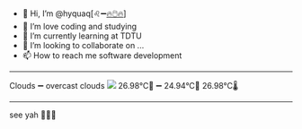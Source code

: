 - 👋 Hi, I’m @hyquaq[♌➖[🔥🖱️🔥](https://hyquaq.github.io/hyquaq/index.html)]
- 👀 I’m love coding and studying
- 🌱 I’m currently learning at TDTU
- 💞️ I’m looking to collaborate on ...
- 📫 How to reach me software development
- ---
Clouds ➖ overcast clouds
![](http://openweathermap.org/img/wn/04n.png)
 26.98°C🥰 ➖ 24.94°C🧊  26.98°C🌡️
- ---
see yah 👋👋👋
